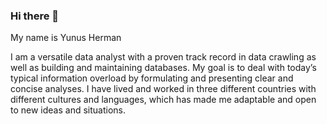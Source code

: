 ### Hi there 👋
 My name is Yunus Herman
 
 I am a versatile data analyst with a proven track record in data crawling as well as building and maintaining
databases. My goal is to deal with today’s typical information overload by formulating and presenting clear
and concise analyses. I have lived and worked in three different countries with different cultures and
languages, which has made me adaptable and open to new ideas and situations.
<!--
**yunus-herman/yunus-herman** is a ✨ _special_ ✨ repository because its `README.md` (this file) appears on your GitHub profile.

Here are some ideas to get you started:

- 🔭 I’m currently working on ...
- 🌱 I’m currently learning ...
- 👯 I’m looking to collaborate on ...
- 🤔 I’m looking for help with ...
- 💬 Ask me about ...
- 📫 How to reach me: ...
- 😄 Pronouns: ...
- ⚡ Fun fact: ...
-->

